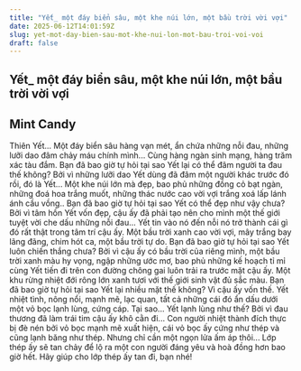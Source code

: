```yaml
---
title: "Yết_ một đáy biển sâu, một khe núi lớn, một bầu trời vời vợi"
date: 2025-06-12T14:01:59Z
slug: yet-mot-day-bien-sau-mot-khe-nui-lon-mot-bau-troi-voi-voi
draft: false
---
```


## Yết_ một đáy biển sâu, một khe núi lớn, một bầu trời vời vợi

## Mint Candy

Thiên Yết...
Một đáy biển sâu hàng vạn mét, ẩn chứa những nỗi đau, những lưỡi dao đâm chảy máu chính mình... Cùng hàng ngàn sinh mạng, hàng trăm xác tàu đắm.
Bạn đã bao giờ tự hỏi tại sao Yết lại có thể đâm người ta đau thế không?
Bởi vì những lưỡi dao Yết dùng đã đâm một người khác trước đó rồi, đó là Yết...
Một khe núi lớn mà đẹp, bao phủ những đồng cỏ bạt ngàn, những đoá hoa trắng muốt, những thác nước cao vời vợi trắng xoá lấp lánh ánh cầu vồng..
Bạn đã bao giờ tự hỏi tại sao Yết có thể đẹp như vậy chưa?
Bởi vì tâm hồn Yết vốn đẹp, cậu ấy đã phải tạo nên cho mình một thế giới tuyệt vời che dấu những nỗi đau... Yết tin vào nó đến nỗi nó trở thành cái gì đó rất thật trong tâm trí cậu ấy.
Một bầu trời xanh cao vời vợi, mây trắng bay lãng đãng, chim hót ca, một bầu trời tự do.
Bạn đã bao giờ tự hỏi tại sao Yết luôn chiến thắng chưa?
Bởi vì cậu ấy có bầu trời của riêng mình, một bầu trời xanh màu hy vọng, ngập những ước mơ, bao phủ những kế hoạch tỉ mỉ cùng Yết tiến đi trên con đường chông gai luôn trải ra trước mặt cậu ấy.
Một khu rừng nhiệt đới rông lớn xanh tươi với thế giới sinh vật đủ sắc màu.
Bạn đã bao giờ tự hỏi tại sao Yết lại nhiều mặt thế không?
Vì cậu ấy vốn thế. Yết nhiệt tình, nông nổi, mạnh mẽ, lạc quan, tất cả những cái đó ẩn dấu dưới một vỏ bọc lạnh lùng, cứng cáp.
Tại sao... Yết lạnh lùng như thế?
Bởi vì đau thương đã làm trái tim cậu ấy khô cằn đi... Con người nhiệt thành đích thực bị đè nén bởi vỏ bọc mạnh mẽ xuất hiện, cái vỏ bọc ấy cứng như thép và cũng lạnh băng như thép.
Nhưng chỉ cần một ngọn lửa ấm áp thôi... Lớp thép ấy sẽ tan chảy để lộ ra một con người đáng yêu và hoà đồng hơn bao giờ hết.
Hãy giúp cho lớp thép ấy tan đi, bạn nhé!